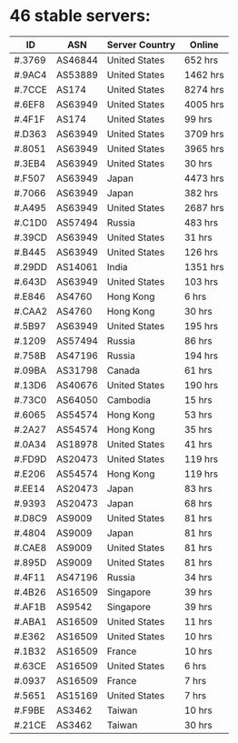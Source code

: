 # 46 stable servers:

| ID | ASN | Server Country | Online |
| ------ | ------ | ------ | ------ |
| #.3769 | AS46844 | United States | 652 hrs |
| #.9AC4 | AS53889 | United States | 1462 hrs |
| #.7CCE | AS174 | United States | 8274 hrs |
| #.6EF8 | AS63949 | United States | 4005 hrs |
| #.4F1F | AS174 | United States | 99 hrs |
| #.D363 | AS63949 | United States | 3709 hrs |
| #.8051 | AS63949 | United States | 3965 hrs |
| #.3EB4 | AS63949 | United States | 30 hrs |
| #.F507 | AS63949 | Japan | 4473 hrs |
| #.7066 | AS63949 | Japan | 382 hrs |
| #.A495 | AS63949 | United States | 2687 hrs |
| #.C1D0 | AS57494 | Russia | 483 hrs |
| #.39CD | AS63949 | United States | 31 hrs |
| #.B445 | AS63949 | United States | 126 hrs |
| #.29DD | AS14061 | India | 1351 hrs |
| #.643D | AS63949 | United States | 103 hrs |
| #.E846 | AS4760 | Hong Kong | 6 hrs |
| #.CAA2 | AS4760 | Hong Kong | 30 hrs |
| #.5B97 | AS63949 | United States | 195 hrs |
| #.1209 | AS57494 | Russia | 86 hrs |
| #.758B | AS47196 | Russia | 194 hrs |
| #.09BA | AS31798 | Canada | 61 hrs |
| #.13D6 | AS40676 | United States | 190 hrs |
| #.73C0 | AS64050 | Cambodia | 15 hrs |
| #.6065 | AS54574 | Hong Kong | 53 hrs |
| #.2A27 | AS54574 | Hong Kong | 35 hrs |
| #.0A34 | AS18978 | United States | 41 hrs |
| #.FD9D | AS20473 | United States | 119 hrs |
| #.E206 | AS54574 | Hong Kong | 119 hrs |
| #.EE14 | AS20473 | Japan | 83 hrs |
| #.9393 | AS20473 | Japan | 68 hrs |
| #.D8C9 | AS9009 | United States | 81 hrs |
| #.4804 | AS9009 | Japan | 81 hrs |
| #.CAE8 | AS9009 | United States | 81 hrs |
| #.895D | AS9009 | United States | 81 hrs |
| #.4F11 | AS47196 | Russia | 34 hrs |
| #.4B26 | AS16509 | Singapore | 39 hrs |
| #.AF1B | AS9542 | Singapore | 39 hrs |
| #.ABA1 | AS16509 | United States | 11 hrs |
| #.E362 | AS16509 | United States | 10 hrs |
| #.1B32 | AS16509 | France | 10 hrs |
| #.63CE | AS16509 | United States | 6 hrs |
| #.0937 | AS16509 | France | 7 hrs |
| #.5651 | AS15169 | United States | 7 hrs |
| #.F9BE | AS3462 | Taiwan | 10 hrs |
| #.21CE | AS3462 | Taiwan | 30 hrs |

